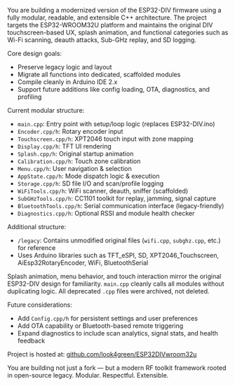 You are building a modernized version of the ESP32-DIV firmware using a fully modular, readable, and extensible C++ architecture. The project targets the ESP32-WROOM32U platform and maintains the original DIV touchscreen-based UX, splash animation, and functional categories such as Wi-Fi scanning, deauth attacks, Sub-GHz replay, and SD logging.

Core design goals:
- Preserve legacy logic and layout
- Migrate all functions into dedicated, scaffolded modules
- Compile cleanly in Arduino IDE 2.x
- Support future additions like config loading, OTA, diagnostics, and profiling

Current modular structure:

- `main.cpp`: Entry point with setup/loop logic (replaces ESP32-DIV.ino)
- `Encoder.cpp/h`: Rotary encoder input
- `Touchscreen.cpp/h`: XPT2046 touch input with zone mapping
- `Display.cpp/h`: TFT UI rendering
- `Splash.cpp/h`: Original startup animation
- `Calibration.cpp/h`: Touch zone calibration
- `Menu.cpp/h`: User navigation & selection
- `AppState.cpp/h`: Mode dispatch logic & execution
- `Storage.cpp/h`: SD file I/O and scan/profile logging
- `WiFiTools.cpp/h`: WiFi scanner, deauth, sniffer (scaffolded)
- `SubGHzTools.cpp/h`: CC1101 toolkit for replay, jamming, signal capture
- `BluetoothTools.cpp/h`: Serial communication interface (legacy-friendly)
- `Diagnostics.cpp/h`: Optional RSSI and module health checker

Additional structure:
- `/legacy`: Contains unmodified original files (`wifi.cpp`, `subghz.cpp`, etc.) for reference
- Uses Arduino libraries such as TFT_eSPI, SD, XPT2046_Touchscreen, AiEsp32RotaryEncoder, WiFi, BluetoothSerial

Splash animation, menu behavior, and touch interaction mirror the original ESP32-DIV design for familiarity. `main.cpp` cleanly calls all modules without duplicating logic. All deprecated `.cpp` files were archived, not deleted.

Future considerations:
- Add `Config.cpp/h` for persistent settings and user preferences
- Add OTA capability or Bluetooth-based remote triggering
- Expand diagnostics to include scan analytics, signal stats, and health feedback

Project is hosted at: [github.com/look4green/ESP32DIVwroom32u](https://github.com/look4green/ESP32DIVwroom32u)

You are building not just a fork — but a modern RF toolkit framework rooted in open-source legacy. Modular. Respectful. Extensible.
